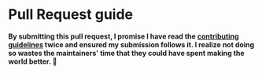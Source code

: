 # Pull Request guide

**By submitting this pull request, I promise I have read the [contributing guidelines](../contributing.md) twice and ensured my submission follows it. I realize not doing so wastes the maintainers' time that they could have spent making the world better. 🖖**
